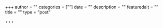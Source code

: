 +++
author = ""
categories = [""]
date = ""
description = ""
featuredalt = ""
title = ""
type = "post"

+++
